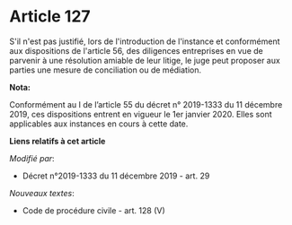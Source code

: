 # Article 127

S'il n'est pas justifié, lors de l'introduction de l'instance et conformément aux dispositions de l'article 56, des
diligences entreprises en vue de parvenir à une résolution amiable de leur litige, le juge peut proposer aux parties une
mesure de conciliation ou de médiation.

**Nota:**

Conformément au I de l’article 55 du décret n° 2019-1333 du 11 décembre 2019, ces dispositions entrent en vigueur le 1er
janvier 2020. Elles sont applicables aux instances en cours à cette date.

**Liens relatifs à cet article**

_Modifié par_:

  - Décret n°2019-1333 du 11 décembre 2019 - art. 29

_Nouveaux textes_:

  - Code de procédure civile - art. 128 (V)
